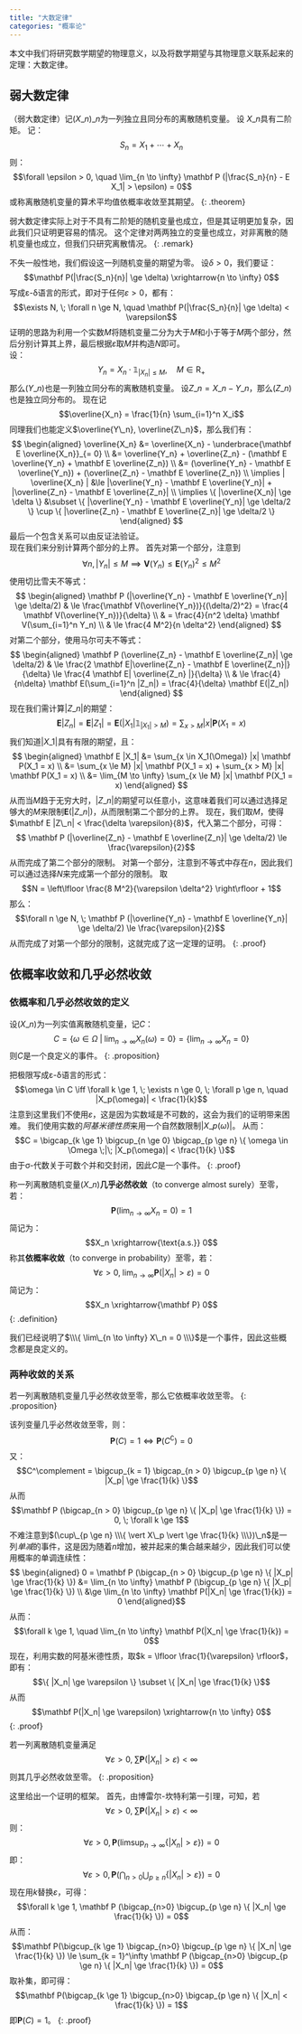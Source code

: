 ```yaml
---
title: "大数定律"
categories: "概率论"
---
```


本文中我们将研究数学期望的物理意义，以及将数学期望与其物理意义联系起来的定理：大数定律。

## 弱大数定律

（弱大数定律）记$(X\_n)\_n$为一列独立且同分布的离散随机变量。
设 $X\_n$具有二阶矩。
记：
$$S_n = X_1 + \cdots + X_n$$
则：
$$\forall \epsilon > 0, \quad \lim_{n \to \infty} \mathbf P (|\frac{S_n}{n} - E X_1| > \epsilon) = 0$$
或称离散随机变量的算术平均值依概率收敛至其期望。
{: .theorem}

弱大数定律实际上对于不具有二阶矩的随机变量也成立，但是其证明更加复杂，因此我们只证明更容易的情况。
这个定律对两两独立的变量也成立，对非离散的随机变量也成立，但我们只研究离散情况。
{: .remark}

不失一般性地，我们假设这一列随机变量的期望为零。
设$\delta > 0$，我们要证：
$$\mathbf P(|\frac{S_n}{n}| \ge \delta) \xrightarrow{n \to \infty} 0$$
写成ε-δ语言的形式，即对于任何$\varepsilon > 0$，都有：
$$\exists N, \; \forall n \ge N, \quad \mathbf P(|\frac{S_n}{n}| \ge \delta) < \varepsilon$$
证明的思路为利用一个实数$M$将随机变量二分为大于$M$和小于等于$M$两个部分，然后分别计算其上界，最后根据$\varepsilon$取$M$并构造$N$即可。\
设：
$$Y_n = X_n \cdot \mathbb{1}_{|X_n| \le M}, \quad M \in \mathrm R_+$$
那么$(Y\_n)$也是一列独立同分布的离散随机变量。
设$Z\_n = X\_n - Y\_n$，那么$(Z\_n)$也是独立同分布的。
现在记
$$\overline{X_n} = \frac{1}{n} \sum_{i=1}^n X_i$$
同理我们也能定义$\overline{Y\_n}, \overline{Z\_n}$，那么我们有：
$$
\begin{aligned}
\overline{X_n} &= \overline{X_n} - \underbrace{\mathbf E \overline{X_n}}_{= 0} \\
&= \overline{Y_n} + \overline{Z_n} - (\mathbf E \overline{Y_n} + \mathbf E \overline{Z_n}) \\
&= (\overline{Y_n} - \mathbf E \overline{Y_n}) + (\overline{Z_n} - \mathbf E \overline{Z_n}) \\
\implies | \overline{X_n} | &\le |\overline{Y_n} - \mathbf E \overline{Y_n}| + |\overline{Z_n} - \mathbf E \overline{Z_n}| \\
\implies \{ |\overline{X_n}| \ge \delta \} &\subset \{ |\overline{Y_n} - \mathbf E \overline{Y_n}| \ge \delta/2 \} \cup \{ |\overline{Z_n} - \mathbf E \overline{Z_n}| \ge \delta/2 \}
\end{aligned}
$$
最后一个包含关系可以由反证法验证。\
现在我们来分别计算两个部分的上界。
首先对第一个部分，注意到
$$\forall n, | Y_n | \le M \implies \mathbf V(Y_n) \le \mathbf E (Y_n)^2 \le M^2$$
使用切比雪夫不等式：
$$
\begin{aligned}
\mathbf P (|\overline{Y_n} - \mathbf E \overline{Y_n}| \ge \delta/2) 
& \le \frac{\mathbf V(\overline{Y_n})}{(\delta/2)^2}  = \frac{4 \mathbf V(\overline{Y_n})}{\delta} \\
& = \frac{4}{n^2 \delta} \mathbf V(\sum_{i=1}^n Y_n) \\
& \le \frac{4 M^2}{n \delta^2}
\end{aligned}
$$
对第二个部分，使用马尔可夫不等式：
$$
\begin{aligned}
\mathbf P (\overline{Z_n} - \mathbf E \overline{Z_n}| \ge \delta/2) 
& \le \frac{2 \mathbf E|\overline{Z_n} - \mathbf E \overline{Z_n}|}{\delta} \le \frac{4 \mathbf E| \overline{Z_n} |}{\delta} \\
& \le \frac{4}{n\delta} \mathbf E(\sum_{i=1}^n |Z_n|) = \frac{4}{\delta} \mathbf E(|Z_n|)
\end{aligned}
$$
现在我们需计算$\vert Z\_n \vert$的期望：
$$
\mathbf E |Z_n| = \mathbf E |Z_1| = \mathbf E(|X_1| \mathbb 1_{|X_1| > M}) = \sum_{x > M} |x| \mathbf P(X_1 = x)
$$
我们知道$|X\_1|$具有有限的期望，且：
$$
\begin{aligned}
\mathbf E |X_1| &= \sum_{x \in X_1(\Omega)} |x| \mathbf P(X_1 = x) \\
&= \sum_{x \le M} |x| \mathbf P(X_1 = x) + \sum_{x > M} |x| \mathbf P(X_1 = x) \\
&= \lim_{M \to \infty} \sum_{x \le M} |x| \mathbf P(X_1 = x)
\end{aligned}
$$
从而当$M$趋于无穷大时，$|Z\_n|$的期望可以任意小，这意味着我们可以通过选择足够大的$M$来限制$\mathbf E(|Z\_n|)$，从而限制第二个部分的上界。
现在，我们取$M$，使得$\mathbf E |Z\_n| < \frac{\delta \varepsilon}{8}$，代入第二个部分，可得：
$$ \mathbf P (|\overline{Z_n} - \mathbf E \overline{Z_n}| \ge \delta/2) \le \frac{\varepsilon}{2}$$
从而完成了第二个部分的限制。
对第一个部分，注意到不等式中存在$n$，因此我们可以通过选择$N$来完成第一个部分的限制。
取
$$N = \left\lfloor \frac{8 M^2}{\varepsilon \delta^2} \right\rfloor + 1$$
那么：
$$\forall n \ge N, \; \mathbf P (|\overline{Y_n} - \mathbf E \overline{Y_n}| \ge \delta/2)  \le \frac{\varepsilon}{2}$$
从而完成了对第一个部分的限制，这就完成了这一定理的证明。
{: .proof}

## 依概率收敛和几乎必然收敛

### 依概率和几乎必然收敛的定义

设$(X\_n)$为一列实值离散随机变量，记$C$：
$$C = \{ \omega \in \Omega \; | \; \lim_{n \to \infty} X_n(\omega) = 0 \} = \{ \lim_{n \to \infty} X_n = 0 \}$$
则$C$是一个良定义的事件。
{: .proposition}

把极限写成ε-δ语言的形式：
$$\omega \in C \iff \forall k \ge 1, \; \exists n \ge 0, \; \forall p \ge n, \quad |X_p(\omega)| < \frac{1}{k}$$
注意到这里我们不使用$\varepsilon$，这是因为实数域是不可数的，这会为我们的证明带来困难。
我们使用实数的*阿基米德性质*来用一个自然数限制$|X\_p(\omega)|$。
从而：
$$C = \bigcap_{k \ge 1} \bigcup_{n \ge 0} \bigcap_{p \ge n} \{ \omega \in \Omega \;|\; |X_p(\omega)| < \frac{1}{k} \}$$
由于σ-代数关于可数个并和交封闭，因此$C$是一个事件。
{: .proof}

称一列离散随机变量$(X\_n)$**几乎必然收敛**（to converge almost surely）至零，若：
$$\mathbf P ( \lim_{n \to \infty} X_n = 0) = 1 $$
简记为：
$$X_n \xrightarrow{\text{a.s.}} 0$$
称其**依概率收敛**（to converge in probability）至零，若：
$$\forall \varepsilon > 0, \; \lim_{n \to \infty} \mathbf P(|X_n| > \varepsilon) = 0$$
简记为：
$$X_n \xrightarrow{\mathbf P} 0$$
{: .definition}

我们已经说明了$\\\{ \lim\_{n \to \infty} X\_n = 0 \\\}$是一个事件，因此这些概念都是良定义的。

### 两种收敛的关系

若一列离散随机变量几乎必然收敛至零，那么它依概率收敛至零。
{: .proposition}

该列变量几乎必然收敛至零，则：
$$\mathbf P (C) = 1 \iff \mathbf P(C^\complement) = 0$$
又：
$$C^\complement = \bigcup_{k = 1} \bigcap_{n > 0} \bigcup_{p \ge n} \{ |X_p| \ge \frac{1}{k} \}$$
从而
$$\mathbf P (\bigcap_{n > 0} \bigcup_{p \ge n} \{ |X_p| \ge \frac{1}{k} \}) = 0, \; \forall k \ge 1$$
不难注意到$(\cup\_{p \ge n} \\\{ \vert X\_p \vert \ge \frac{1}{k} \\\})\_n$是一列*单减*的事件，这是因为随着$n$增加，被并起来的集合越来越少，因此我们可以使用概率的单调连续性：
$$
\begin{aligned}
0 = \mathbf P (\bigcap_{n > 0} \bigcup_{p \ge n} \{ |X_p| \ge \frac{1}{k} \}) 
&= \lim_{n \to \infty} \mathbf P (\bigcup_{p \ge n} \{ |X_p| \ge \frac{1}{k} \}) \\
&\ge \lim_{n \to \infty} \mathbf P(|X_n| \ge \frac{1}{k}) = 0
\end{aligned}$$
从而：
$$\forall k \ge 1, \quad \lim_{n \to \infty} \mathbf P(|X_n| \ge \frac{1}{k}) = 0$$
现在，利用实数的阿基米德性质，取$k = \lfloor \frac{1}{\varepsilon} \rfloor$，即有：
$$\{ |X_n| \ge \varepsilon \} \subset \{ |X_n| \ge \frac{1}{k} \}$$
从而
$$\mathbf P(|X_n| \ge \varepsilon) \xrightarrow{n \to \infty} 0$$
{: .proof}

若一列离散随机变量满足
$$\forall \varepsilon > 0, \; \sum \mathbf P(|X_n| > \varepsilon) < \infty$$
则其几乎必然收敛至零。
{: .proposition}

这里给出一个证明的框架。
首先，由博雷尔-坎特利第一引理，可知，若
$$\forall \varepsilon > 0, \; \sum \mathbf P(|X_n| > \varepsilon) < \infty$$
则：
$$\forall \varepsilon > 0, \mathbf P (\limsup_{n \to \infty} \{ |X_n| > \varepsilon \}) = 0$$
即：
$$\forall \varepsilon > 0, \mathbf P (\bigcap_{n>0} \bigcup_{p \ge n} \{ |X_n| > \varepsilon \}) = 0$$
现在用$k$替换$\varepsilon$，可得：
$$\forall k \ge 1, \mathbf P (\bigcap_{n>0} \bigcup_{p \ge n} \{ |X_n| \ge \frac{1}{k} \}) = 0$$
从而：
$$\mathbf P(\bigcup_{k \ge 1} \bigcap_{n>0} \bigcup_{p \ge n} \{ |X_n| \ge \frac{1}{k} \}) \le \sum_{k = 1}^\infty \mathbf P (\bigcap_{n>0} \bigcup_{p \ge n} \{ |X_n| \ge \frac{1}{k} \}) = 0$$
取补集，即可得：
$$\mathbf P(\bigcap_{k \ge 1} \bigcup_{n>0} \bigcap_{p \ge n} \{ |X_n| < \frac{1}{k} \}) = 1$$
即$\mathbf P(C) = 1$。
{: .proof}
